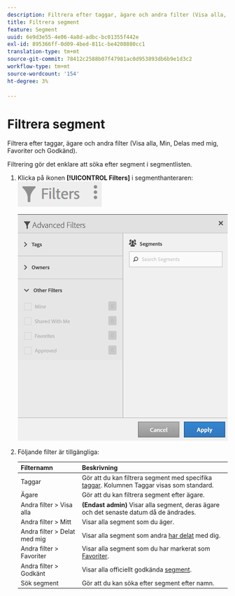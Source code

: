 ```yaml
---
description: Filtrera efter taggar, ägare och andra filter (Visa alla, Min, Delas med mig, Favoriter och Godkänd).
title: Filtrera segment
feature: Segment
uuid: 6e9d3e55-4e06-4a8d-adbc-bc01355f442e
exl-id: 895366ff-0d09-4bed-811c-be4208880cc1
translation-type: tm+mt
source-git-commit: 78412c2588b07f47981ac0d953893db6b9e1d3c2
workflow-type: tm+mt
source-wordcount: '154'
ht-degree: 3%

---
```


# Filtrera segment

Filtrera efter taggar, ägare och andra filter (Visa alla, Min, Delas med mig, Favoriter och Godkänd).

Filtrering gör det enklare att söka efter segment i segmentlisten.

1. Klicka på ikonen **[!UICONTROL Filters]** i segmenthanteraren:  ![](assets/filter_icon.png)

   ![](assets/filtering.png)

1. Följande filter är tillgängliga:

   | Filternamn | Beskrivning |
   |---|---|
   | Taggar | Gör att du kan filtrera segment med specifika [taggar](/help/components/segmentation/segmentation-workflow/seg-tag.md). Kolumnen Taggar visas som standard. |
   | Ägare | Gör att du kan filtrera segment efter ägare. |
   | Andra filter > Visa alla | **(Endast admin)** Visar alla segment, deras ägare och det senaste datum då de ändrades. |
   | Andra filter > Mitt | Visar alla segment som du äger. |
   | Andra filter > Delat med mig | Visar alla segment som andra [har delat](/help/components/segmentation/segmentation-workflow/t-seg-share.md) med dig. |
   | Andra filter > Favoriter | Visar alla segment som du har markerat som [Favoriter](/help/components/segmentation/segmentation-workflow/t-seg-favorite.md). |
   | Andra filter > Godkänt | Visar alla officiellt godkända [segment](/help/components/segmentation/segmentation-workflow/seg-approve.md). |
   | Sök segment | Gör att du kan söka efter segment efter namn. |
